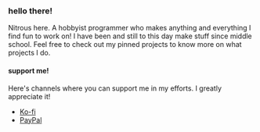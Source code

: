 ### hello there!
Nitrous here. A hobbyist programmer who makes anything and everything I find fun to work on! I have been and still to this day make stuff since middle school. Feel free to check out my pinned projects to know more on what projects I do.

#### support me!
Here's channels where you can support me in my efforts. I greatly appreciate it!

* [Ko-fi](https://ko-fi.com/lenitrous)
* [PayPal](paypal.me/kokoron)
